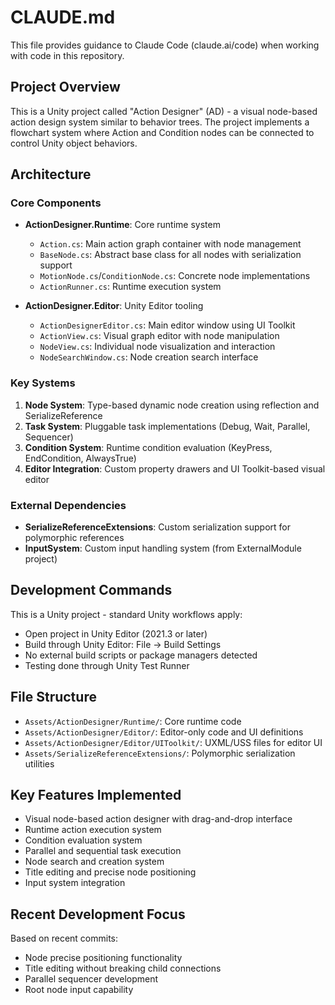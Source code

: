 # CLAUDE.md

This file provides guidance to Claude Code (claude.ai/code) when working with code in this repository.

## Project Overview

This is a Unity project called "Action Designer" (AD) - a visual node-based action design system similar to behavior trees. The project implements a flowchart system where Action and Condition nodes can be connected to control Unity object behaviors.

## Architecture

### Core Components

- **ActionDesigner.Runtime**: Core runtime system
  - `Action.cs`: Main action graph container with node management
  - `BaseNode.cs`: Abstract base class for all nodes with serialization support
  - `MotionNode.cs`/`ConditionNode.cs`: Concrete node implementations
  - `ActionRunner.cs`: Runtime execution system

- **ActionDesigner.Editor**: Unity Editor tooling
  - `ActionDesignerEditor.cs`: Main editor window using UI Toolkit
  - `ActionView.cs`: Visual graph editor with node manipulation
  - `NodeView.cs`: Individual node visualization and interaction
  - `NodeSearchWindow.cs`: Node creation search interface

### Key Systems

1. **Node System**: Type-based dynamic node creation using reflection and SerializeReference
2. **Task System**: Pluggable task implementations (Debug, Wait, Parallel, Sequencer)
3. **Condition System**: Runtime condition evaluation (KeyPress, EndCondition, AlwaysTrue)
4. **Editor Integration**: Custom property drawers and UI Toolkit-based visual editor

### External Dependencies

- **SerializeReferenceExtensions**: Custom serialization support for polymorphic references
- **InputSystem**: Custom input handling system (from ExternalModule project)

## Development Commands

This is a Unity project - standard Unity workflows apply:

- Open project in Unity Editor (2021.3 or later)
- Build through Unity Editor: File → Build Settings
- No external build scripts or package managers detected
- Testing done through Unity Test Runner

## File Structure

- `Assets/ActionDesigner/Runtime/`: Core runtime code
- `Assets/ActionDesigner/Editor/`: Editor-only code and UI definitions
- `Assets/ActionDesigner/Editor/UIToolkit/`: UXML/USS files for editor UI
- `Assets/SerializeReferenceExtensions/`: Polymorphic serialization utilities

## Key Features Implemented

- Visual node-based action designer with drag-and-drop interface
- Runtime action execution system
- Condition evaluation system
- Parallel and sequential task execution
- Node search and creation system
- Title editing and precise node positioning
- Input system integration

## Recent Development Focus

Based on recent commits:
- Node precise positioning functionality
- Title editing without breaking child connections
- Parallel sequencer development
- Root node input capability